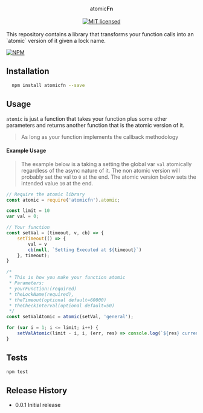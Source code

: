<div align="center">


<br/>
atomic<b>Fn</b>
<br/><br/>

<a href="https://github.com/bdjibril/micro-worker/blob/master/LICENSE">
  <img src="https://img.shields.io/badge/license-MIT-blue.svg" alt="MIT licensed"/>
</a>

<br/>
<br/>
</div>
This repository contains a library that transforms your function calls into an `atomic` version of it given a lock name.

[![NPM](https://nodei.co/npm/atomicfn.png)](https://nodei.co/npm/atomicfn/)

## Installation
```bash
  npm install atomicfn --save
```


## Usage
`atomic` is just a function that takes your function plus some other parameters and returns another function that is the atomic version of it.

> As long as your function implements the callback methodology

#### Example Usage
 
 > The example below is a taking a setting the global var `val` atomically regardless of the async nature of it. The non atomic version will probably set the val to `0` at the end. The atomic version below sets the intended value `10` at the end.
```javascript
// Require the atomic library
const atomic = require('atomicfn').atomic;

const limit = 10
var val = 0;

// Your function
const setVal = (timeout, v, cb) => {
	setTimeout(() => {
		val = v
		cb(null, `Setting Executed at ${timeout}`)
	}, timeout);
}

/* 
 * This is how you make your function atomic
 * Parameters:
 * yourFunction:(required)
 * theLockName(required), 
 * theTimeout(optional default=60000)
 * theCheckInterval(optional default=50) 
 */
const setValAtomic = atomic(setVal, 'general');

for (var i = 1; i <= limit; i++) {
	setValAtomic(limit - i, i, (err, res) => console.log(`${res} current value ${val}`))
}
```

## Tests
```bash
npm test
```

## Release History
* 0.0.1 Initial release